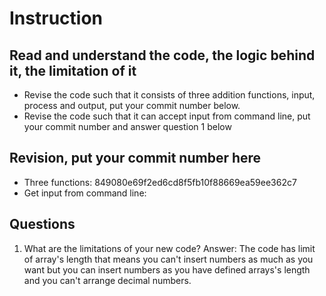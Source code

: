 ﻿# Instruction

## Read and understand the code, the logic behind it, the limitation of it
* Revise the code such that it consists of three addition functions, input, process and output, put your commit number below.
* Revise the code such that it can accept input from command line, put your commit number and answer question 1 below

## Revision, put your commit number here
* Three functions: 849080e69f2ed6cd8f5fb10f88669ea59ee362c7
* Get input from command line: 

## Questions
1. What are the limitations of your new code?
Answer: The code has limit of array's length that means you can't insert numbers as much as you want but you can insert numbers as you have defined arrays's length and you can't arrange decimal numbers.